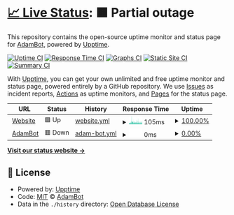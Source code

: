 # [📈 Live Status](https://adambot.is-a.dev): <!--live status--> **🟧 Partial outage**

This repository contains the open-source uptime monitor and status page for [AdamBot](https://adambot.vercel.app), powered by [Upptime](https://github.com/upptime/upptime).

[![Uptime CI](https://github.com/adambotfd/upptime/workflows/Uptime%20CI/badge.svg)](https://github.com/adambotfd/upptime/actions?query=workflow%3A%22Uptime+CI%22)
[![Response Time CI](https://github.com/adambotfd/upptime/workflows/Response%20Time%20CI/badge.svg)](https://github.com/adambotfd/upptime/actions?query=workflow%3A%22Response+Time+CI%22)
[![Graphs CI](https://github.com/adambotfd/upptime/workflows/Graphs%20CI/badge.svg)](https://github.com/adambotfd/upptime/actions?query=workflow%3A%22Graphs+CI%22)
[![Static Site CI](https://github.com/adambotfd/upptime/workflows/Static%20Site%20CI/badge.svg)](https://github.com/adambotfd/upptime/actions?query=workflow%3A%22Static+Site+CI%22)
[![Summary CI](https://github.com/adambotfd/upptime/workflows/Summary%20CI/badge.svg)](https://github.com/adambotfd/upptime/actions?query=workflow%3A%22Summary+CI%22)

With [Upptime](https://upptime.js.org), you can get your own unlimited and free uptime monitor and status page, powered entirely by a GitHub repository. We use [Issues](https://github.com/adambotfd/upptime/issues) as incident reports, [Actions](https://github.com/adambotfd/upptime/actions) as uptime monitors, and [Pages](https://adambot.is-a.dev) for the status page.

<!--start: status pages-->
<!-- This summary is generated by Upptime (https://github.com/upptime/upptime) -->
<!-- Do not edit this manually, your changes will be overwritten -->
<!-- prettier-ignore -->
| URL | Status | History | Response Time | Uptime |
| --- | ------ | ------- | ------------- | ------ |
| <img alt="" src="https://icons.duckduckgo.com/ip3/adambot.vercel.app.ico" height="13"> [Website](https://adambot.vercel.app) | 🟩 Up | [website.yml](https://github.com/adambotfd/upptime/commits/HEAD/history/website.yml) | <details><summary><img alt="Response time graph" src="./graphs/website/response-time-week.png" height="20"> 105ms</summary><br><a href="https://adambotfd.github.io/upptime/history/website"><img alt="Response time 103" src="https://img.shields.io/endpoint?url=https%3A%2F%2Fraw.githubusercontent.com%2Fadambotfd%2Fupptime%2FHEAD%2Fapi%2Fwebsite%2Fresponse-time.json"></a><br><a href="https://adambotfd.github.io/upptime/history/website"><img alt="24-hour response time 96" src="https://img.shields.io/endpoint?url=https%3A%2F%2Fraw.githubusercontent.com%2Fadambotfd%2Fupptime%2FHEAD%2Fapi%2Fwebsite%2Fresponse-time-day.json"></a><br><a href="https://adambotfd.github.io/upptime/history/website"><img alt="7-day response time 105" src="https://img.shields.io/endpoint?url=https%3A%2F%2Fraw.githubusercontent.com%2Fadambotfd%2Fupptime%2FHEAD%2Fapi%2Fwebsite%2Fresponse-time-week.json"></a><br><a href="https://adambotfd.github.io/upptime/history/website"><img alt="30-day response time 97" src="https://img.shields.io/endpoint?url=https%3A%2F%2Fraw.githubusercontent.com%2Fadambotfd%2Fupptime%2FHEAD%2Fapi%2Fwebsite%2Fresponse-time-month.json"></a><br><a href="https://adambotfd.github.io/upptime/history/website"><img alt="1-year response time 103" src="https://img.shields.io/endpoint?url=https%3A%2F%2Fraw.githubusercontent.com%2Fadambotfd%2Fupptime%2FHEAD%2Fapi%2Fwebsite%2Fresponse-time-year.json"></a></details> | <details><summary><a href="https://adambotfd.github.io/upptime/history/website">100.00%</a></summary><a href="https://adambotfd.github.io/upptime/history/website"><img alt="All-time uptime 100.00%" src="https://img.shields.io/endpoint?url=https%3A%2F%2Fraw.githubusercontent.com%2Fadambotfd%2Fupptime%2FHEAD%2Fapi%2Fwebsite%2Fuptime.json"></a><br><a href="https://adambotfd.github.io/upptime/history/website"><img alt="24-hour uptime 100.00%" src="https://img.shields.io/endpoint?url=https%3A%2F%2Fraw.githubusercontent.com%2Fadambotfd%2Fupptime%2FHEAD%2Fapi%2Fwebsite%2Fuptime-day.json"></a><br><a href="https://adambotfd.github.io/upptime/history/website"><img alt="7-day uptime 100.00%" src="https://img.shields.io/endpoint?url=https%3A%2F%2Fraw.githubusercontent.com%2Fadambotfd%2Fupptime%2FHEAD%2Fapi%2Fwebsite%2Fuptime-week.json"></a><br><a href="https://adambotfd.github.io/upptime/history/website"><img alt="30-day uptime 100.00%" src="https://img.shields.io/endpoint?url=https%3A%2F%2Fraw.githubusercontent.com%2Fadambotfd%2Fupptime%2FHEAD%2Fapi%2Fwebsite%2Fuptime-month.json"></a><br><a href="https://adambotfd.github.io/upptime/history/website"><img alt="1-year uptime 100.00%" src="https://img.shields.io/endpoint?url=https%3A%2F%2Fraw.githubusercontent.com%2Fadambotfd%2Fupptime%2FHEAD%2Fapi%2Fwebsite%2Fuptime-year.json"></a></details>
| <img alt="" src="https://icons.duckduckgo.com/ip3/il1.deploy.sbs.ico" height="13"> [AdamBot](http://IL1.deploy.sbs:65229) | 🟥 Down | [adam-bot.yml](https://github.com/adambotfd/upptime/commits/HEAD/history/adam-bot.yml) | <details><summary><img alt="Response time graph" src="./graphs/adam-bot/response-time-week.png" height="20"> 0ms</summary><br><a href="https://adambotfd.github.io/upptime/history/adam-bot"><img alt="Response time 413" src="https://img.shields.io/endpoint?url=https%3A%2F%2Fraw.githubusercontent.com%2Fadambotfd%2Fupptime%2FHEAD%2Fapi%2Fadam-bot%2Fresponse-time.json"></a><br><a href="https://adambotfd.github.io/upptime/history/adam-bot"><img alt="24-hour response time 0" src="https://img.shields.io/endpoint?url=https%3A%2F%2Fraw.githubusercontent.com%2Fadambotfd%2Fupptime%2FHEAD%2Fapi%2Fadam-bot%2Fresponse-time-day.json"></a><br><a href="https://adambotfd.github.io/upptime/history/adam-bot"><img alt="7-day response time 0" src="https://img.shields.io/endpoint?url=https%3A%2F%2Fraw.githubusercontent.com%2Fadambotfd%2Fupptime%2FHEAD%2Fapi%2Fadam-bot%2Fresponse-time-week.json"></a><br><a href="https://adambotfd.github.io/upptime/history/adam-bot"><img alt="30-day response time 0" src="https://img.shields.io/endpoint?url=https%3A%2F%2Fraw.githubusercontent.com%2Fadambotfd%2Fupptime%2FHEAD%2Fapi%2Fadam-bot%2Fresponse-time-month.json"></a><br><a href="https://adambotfd.github.io/upptime/history/adam-bot"><img alt="1-year response time 413" src="https://img.shields.io/endpoint?url=https%3A%2F%2Fraw.githubusercontent.com%2Fadambotfd%2Fupptime%2FHEAD%2Fapi%2Fadam-bot%2Fresponse-time-year.json"></a></details> | <details><summary><a href="https://adambotfd.github.io/upptime/history/adam-bot">0.00%</a></summary><a href="https://adambotfd.github.io/upptime/history/adam-bot"><img alt="All-time uptime 2.58%" src="https://img.shields.io/endpoint?url=https%3A%2F%2Fraw.githubusercontent.com%2Fadambotfd%2Fupptime%2FHEAD%2Fapi%2Fadam-bot%2Fuptime.json"></a><br><a href="https://adambotfd.github.io/upptime/history/adam-bot"><img alt="24-hour uptime 0.00%" src="https://img.shields.io/endpoint?url=https%3A%2F%2Fraw.githubusercontent.com%2Fadambotfd%2Fupptime%2FHEAD%2Fapi%2Fadam-bot%2Fuptime-day.json"></a><br><a href="https://adambotfd.github.io/upptime/history/adam-bot"><img alt="7-day uptime 0.00%" src="https://img.shields.io/endpoint?url=https%3A%2F%2Fraw.githubusercontent.com%2Fadambotfd%2Fupptime%2FHEAD%2Fapi%2Fadam-bot%2Fuptime-week.json"></a><br><a href="https://adambotfd.github.io/upptime/history/adam-bot"><img alt="30-day uptime 0.00%" src="https://img.shields.io/endpoint?url=https%3A%2F%2Fraw.githubusercontent.com%2Fadambotfd%2Fupptime%2FHEAD%2Fapi%2Fadam-bot%2Fuptime-month.json"></a><br><a href="https://adambotfd.github.io/upptime/history/adam-bot"><img alt="1-year uptime 2.58%" src="https://img.shields.io/endpoint?url=https%3A%2F%2Fraw.githubusercontent.com%2Fadambotfd%2Fupptime%2FHEAD%2Fapi%2Fadam-bot%2Fuptime-year.json"></a></details>

<!--end: status pages-->

[**Visit our status website →**](https://adambot.is-a.dev)

## 📄 License

- Powered by: [Upptime](https://github.com/upptime/upptime)
- Code: [MIT](./LICENSE) © [AdamBot](https://adambot.vercel.app)
- Data in the `./history` directory: [Open Database License](https://opendatacommons.org/licenses/odbl/1-0/)
